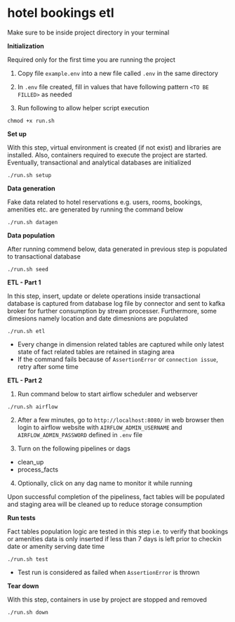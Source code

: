 # hotel bookings etl

Make sure to be inside project directory in your terminal

**Initialization**

Required only for the first time you are running the project

1. Copy file `example.env` into a new file called `.env` in the same directory
   
2. In `.env` file created, fill in values that have following pattern `<TO BE FILLED>` as needed 

3. Run following to allow helper script execution

```
chmod +x run.sh
```

**Set up**

With this step, virtual environment is created (if not exist) and libraries are installed. Also, containers required to execute the project are started. Eventually, transactional and analytical databases are initialized

```
./run.sh setup
```

**Data generation**

Fake data related to hotel reservations e.g. users, rooms, bookings, amenities etc. are generated by running the command below

```
./run.sh datagen
```

**Data population**

After running commend below, data generated in previous step is populated to transactional database

```
./run.sh seed
```

**ETL - Part 1**

In this step, insert, update or delete operations inside transactional database is captured from database log file  by connector and sent to kafka broker for further consumption by stream processer. Furthermore, some dimesions namely location and date dimesnions are populated

```
./run.sh etl
```


- Every change in dimension related tables are captured while only latest state of fact related tables are retained in staging area
- If the command fails because of `AssertionError` or `connection issue`, retry after some time

**ETL - Part 2**

1. Run command below to start airflow scheduler and webserver
```
./run.sh airflow
```

2. After a few minutes, go to `http://localhost:8080/` in web browser then login to airflow website with `AIRFLOW_ADMIN_USERNAME` and `AIRFLOW_ADMIN_PASSWORD` defined in `.env` file
   
3. Turn on the following pipelines or dags
- clean_up
- process_facts

4. Optionally, click on any dag name to monitor it while running

Upon successful completion of the pipeliness, fact tables will be populated and staging area will be cleaned up to reduce storage consumption

**Run tests**

Fact tables population logic are tested in this step i.e. to verify that bookings or amenities data is only inserted if less than 7 days is left prior to checkin date or amenity serving date time

```
./run.sh test
```

- Test run is considered as failed when  `AssertionError` is thrown
  
**Tear down**

With this step, containers in use by project are stopped and removed

```
./run.sh down
```
